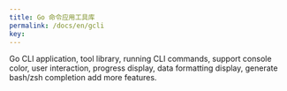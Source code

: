```yaml
---
title: Go 命令应用工具库
permalink: /docs/en/gcli
key:
---
```


Go CLI application, tool library, running CLI commands, support console color, user interaction, progress display, data formatting display, generate bash/zsh completion add more features.
